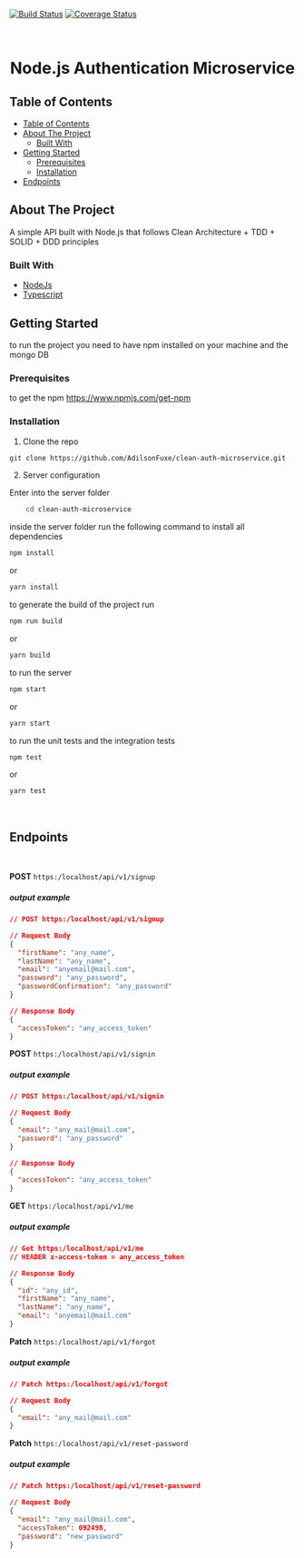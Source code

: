 [![Build Status](https://travis-ci.com/AdilsonFuxe/clean-auth-microservice.svg?branch=main)](https://travis-ci.com/AdilsonFuxe/clean-auth-microservice)
[![Coverage Status](https://coveralls.io/repos/github/AdilsonFuxe/clean-auth-microservice/badge.svg?branch=main)](https://coveralls.io/github/AdilsonFuxe/clean-auth-microservice?branch=main)

<!-- PROJECT LOGO -->
<br />
<p align="center">
  <a href="https://github.com/othneildrew/Best-README-Template">
  </a>

  <h1 align="center">Node.js Authentication Microservice</h1>

  <!-- <p align="center">
   
    <br />
  </p> -->
</p>

<!-- TABLE OF CONTENTS -->

## Table of Contents

- [Table of Contents](#table-of-contents)
- [About The Project](#about-the-project)
  - [Built With](#built-with)
- [Getting Started](#getting-started)
  - [Prerequisites](#prerequisites)
  - [Installation](#installation)
- [Endpoints](#endpoints)

<!-- ABOUT THE PROJECT -->

## About The Project

A simple API built with Node.js that follows Clean Architecture + TDD + SOLID + DDD principles

### Built With

- [NodeJs](https://nodejs.org/)
- [Typescript](https://https://www.typescriptlang.org/)

<!-- GETTING STARTED -->

## Getting Started

to run the project you need to have npm installed on your machine and
the mongo DB

### Prerequisites

to get the npm https://www.npmjs.com/get-npm

### Installation

1. Clone the repo

```sh
git clone https://github.com/AdilsonFuxe/clean-auth-microservice.git
```

2. Server configuration

Enter into the server folder

```sh
    cd clean-auth-microservice
```

inside the server folder run the following command to install all dependencies

```sh
npm install
```

or

```sh
yarn install
```

to generate the build of the project run

```sh
npm run build
```

or

```sh
yarn build
```

to run the server

```sh
npm start
```

or

```sh
yarn start
```

to run the unit tests and the integration tests

```sh
npm test
```

or

```sh
yarn test
```

<br/>

## Endpoints

<br/>

**POST** `https:/localhost/api/v1/signup`

##### output example

```json
// POST https:/localhost/api/v1/signup

// Request Body
{
  "firstName": "any_name",
  "lastName": "any_name",
  "email": "anyemail@mail.com",
  "password": "any_password",
  "passwordConfirmation": "any_password"
}

// Response Body
{
  "accessToken": "any_access_token"
}
```

**POST** `https:/localhost/api/v1/signin`

##### output example

```json
// POST https:/localhost/api/v1/signin

// Request Body
{
  "email": "any_mail@mail.com",
  "password": "any_password"
}

// Response Body
{
  "accessToken": "any_access_token"
}
```

**GET** `https:/localhost/api/v1/me`

##### output example

#####

```json
// Get https:/localhost/api/v1/me
// HEADER x-access-token = any_access_token

// Response Body
{
  "id": "any_id",
  "firstName": "any_name",
  "lastName": "any_name",
  "email": "anyemail@mail.com"
}
```

**Patch** `https:/localhost/api/v1/forgot`

##### output example

#####

```json
// Patch https:/localhost/api/v1/forgot

// Request Body
{
  "email": "any_mail@mail.com"
}
```

**Patch** `https:/localhost/api/v1/reset-password`

##### output example

#####

```json
// Patch https:/localhost/api/v1/reset-password

// Request Body
{
  "email": "any_mail@mail.com",
  "accessToken": 092498,
  "password": "new_password"
}
```

